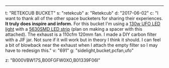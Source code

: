 ---
t: "RETEKCUB BUCKET"
s: "retekcub"
a: "Retekcub"
d: "2017-06-02"
c: "I want to thank all of the other space bucketers for sharing their experiences. <strong>It truly does inspire and inform.</strong> For this bucket I'm using a <a href='https://amzn.to/36NO5zr'>130w UFO LED light</a> with a <a href='https://amzn.to/30TZOZn'>5630SMD LED strip</a> (plan on making a spacer with this attached). The exhaust is a 110cfm 120mm fan. I made a DIY carbon filter with a JIF jar. Not sure if it will work but in theory I think it should. I can feel a bit of blowback near the exhaust when I attach the empty filter so I may have to redesign this."
v: "691"
g: "sidelight,bucket,pcfan,ufo"

z: "B000VBW17S,B00FGFW0XO,B01339F06I"
